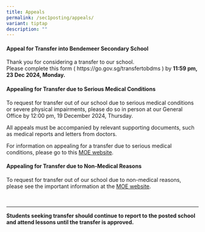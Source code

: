 ```yaml
---
title: Appeals
permalink: /sec1posting/appeals/
variant: tiptap
description: ""
---
```

<h4><strong>Appeal for Transfer into Bendemeer Secondary School</strong></h4>
<p>Thank you for considering a transfer to our school.
<br>Please complete this form ( https://go.gov.sg/transfertobdms ) by <strong>11:59 pm, 23 Dec 2024, Monday.</strong>
</p>
<h4><strong>Appealing for Transfer due to Serious Medical Conditions</strong></h4>
<p>To request for transfer out of our school due to serious medical conditions
or severe physical impairments, please do so in person at our General Office
by 12:00 pm, 19 December 2024, Thursday.</p>
<p>All appeals must be accompanied by relevant supporting documents, such
as medical reports and letters from doctors.</p>
<p>For information on appealing for a transfer due to serious medical conditions,
please go to this <a href="https://www.moe.gov.sg/secondary/s1-posting/results/appeal-for-school-transfer/" rel="noopener noreferrer nofollow" target="_blank">MOE website</a>.</p>
<h4><strong>Appealing for Transfer due to Non-Medical Reasons</strong></h4>
<p>To request for transfer out of our school due to non-medical reasons,
please see the important information at the <a href="https://www.moe.gov.sg/secondary/s1-posting/results/appeal-for-school-transfer/" rel="noopener noreferrer nofollow" target="_blank">MOE website</a>.</p>
<p>
<br>
</p>
<hr>
<p><strong>Students seeking transfer should continue to report to the posted school and attend lessons until the transfer is approved.</strong>
</p>